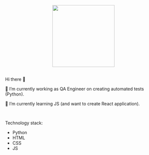 <div align='center'>
  <img src="https://media.tenor.com/NwY5ppxLs_oAAAAd/kitten-keybo.gif" height='200px'>
</div>

<br>

<div>
  <p>Hi there 👋</p>
  <p>🔭 I’m currently working as QA Engineer on creating automated tests (Python).</p>
  <p>🌱 I’m currently learning JS (and want to create React application).</p>
</div>

<br>

<div>
  <p>Technology stack:</p>
  <ul>
    <li>Python</li>
    <li>HTML</li>
    <li>CSS</li>
    <li>JS</li>
  </ul>
</div>
<!--
**birdman93/birdman93** is a ✨ _special_ ✨ repository because its `README.md` (this file) appears on your GitHub profile.

Here are some ideas to get you started:

- 🔭 I’m currently working on ...
- 🌱 I’m currently learning ...
- 👯 I’m looking to collaborate on ...
- 🤔 I’m looking for help with ...
- 💬 Ask me about ...
- 📫 How to reach me: ...
- 😄 Pronouns: ...
- ⚡ Fun fact: ...
-->
